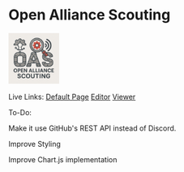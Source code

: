 # Open Alliance Scouting
<img src="https://raw.githubusercontent.com/Sacrafex/OAS/refs/heads/main/logo.png" alt="Logo" style="width:100px; height:auto;">

Live Links:
[Default Page](https://sacrafex.github.io/OAS/default.html)
[Editor](https://sacrafex.github.io/OAS/editor.html)
[Viewer](https://sacrafex.github.io/OAS/viewer.html)

To-Do: 

Make it use GitHub's REST API instead of Discord.

Improve Styling

Improve Chart.js implementation
